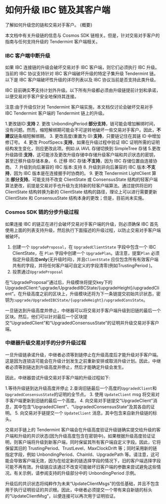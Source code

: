 <!--
order: 1
-->

# 如何升级 IBC 链及其客户端

了解如何升级您的链和交易对手客户。 {概要}

本文档中有关升级链的信息与 Cosmos SDK 链相关。但是，针对交易对手客户的指南与任何支持升级的 Tendermint 客户端相关。

### IBC 客户端中断升级

如果 IBC 连接链的升级会破坏交易对手 IBC 客户端，则它们必须执行 IBC 升级。当前的 IBC 协议支持针对 IBC 客户端破坏升级的特定子集升级 Tendermint 链。以下是 IBC 客户端破坏性升级的详尽列表以及 IBC 协议当前是否支持此类升级。

IBC 目前确实**不**支持计划外升级。以下所有升级都必须由升级链提前计划和承诺，以便交易对手客户安全地保持其连接。

注意:由于升级仅针对 Tendermint 客户端实施，本文档仅讨论会破坏交易对手 IBC Tendermint 客户端的 Tendermint 链上的升级。

1.更改链ID:**支持**
2. 更改 UnbondingPeriod:**部分支持**，链可能会增加解绑时间，没有问题。然而，缩短解绑期可能会不可逆转地破坏一些交易对手客户。因此，**不建议**链条缩短解绑期。
3. 更改高度(重置为 0):**支持**，只要链记住在其链 ID 中增加修订号。
4. 更改 ProofSpecs:**支持**，如果在升级过程中验证 IBC 证明所需的证明结构发生变化，则应更改此项。例如:从 IAVL 存储切换到 SimpleTree 存储
5.更改升级路径:**支持**，这可能涉及更改升级存储中存储升级客户端和共识状态的密钥，甚至迁移升级存储本身。
6. 迁移 IBC 存储:**不支持**，因为 IBC 存储位置由连接协商。
7. 升级到向后兼容的 IBC 版本:支持
8. 升级到非向后兼容的 IBC 版本:**不支持**，因为 IBC 版本是在连接握手时协商的。
9. 更改 Tendermint LightClient 算法:**部分支持**。可能支持不改变 ClientState 或 ConsensusState 结构的轻客户端算法更改，前提是交易对手也升级为支持新的轻客户端算法。通过提供将旧的 ClientState 结构转换为新的 ClientState 结构的路径，理论上可以进行需要更新 ClientState 和 ConsensusState 结构本身的更改；但是，目前尚未实施。

### Cosmos SDK 链的分步升级过程

如果连接 IBC 的链正在进行会破坏交易对手客户端的升级，则必须确保 IBC 首先使用上面的列表支持升级，然后执行下面描述的升级过程，以防止交易对手客户端被破坏。 

1. 创建一个 `UpgradeProposal`，在 `UpgradedClientState` 字段中包含一个 IBC ClientState，在 `Plan` 字段中创建一个 `UpgradePlan`。请注意，提案`Plan` 必须指定升级高度**only**(无升级时间)，并且`ClientState` 应仅包含所有有效客户端共有的字段，并将任何客户端可自定义的字段清零(例如TrustingPeriod )。
2. 投票通过`UpgradeProposal`

在“UpgradeProposal”通过后，升级模块将提交key下的UpgradedClient:“upgrade/UpgradedIBCState/{upgradeHeight}/upgradedClient”。在升级高度之前的区块上，升级模块还将为下一条链提交初始共识状态，密钥为:`upgrade/UpgradedIBCState/{upgradeHeight}/upgradedConsState`。

一旦链达到升级高度并停止，中继器可以将交易对手客户端升级到旧链的最后一个区块。然后，他们可以针对最后一个区块提交“UpgradedClient”和“UpgradedConsensusState”的证明并升级交易对手客户端。

### 中继器升级交易对手的分步升级过程

一旦升级链承诺升级，中继者必须等到链停止在升级高度后才能升级对手客户端。这是因为连锁店可能会在升级计划发生之前重新安排或取消升级计划。因此，中继者必须等到链达到升级高度并停止，然后才能确定升级会发生。

因此，中继器尝试升级交易对手客户端的升级过程如下:

1.等待升级链到达升级高度并停止
2.查询旧链最后一个高度的`UpgradedClient`和`UpgradedConsensusState`的证明的全节点。
3. 使用 `UpdateClient` msg 将交易对手客户端更新到旧链的最后一个高度。
4. 向交易对手链提交“UpgradeClient”消息，其中包含“UpgradedClient”、“UpgradedConsensusState”及其各自的证明。
5. 向交易对手链提交一个 `UpdateClient` 消息，其中包含来自新升级链的标头。

交易对手链上的 Tendermint 客户端会在升级高度验证升级链确实提交给升级的客户端和升级的共识状态(因为升级高度包含在密钥中)。如果根据升级高度验证证明，则客户端将升级到新客户端，同时保留其所有客户端自定义字段。因此，它将保留其旧的 TrustingPeriod、TrustLevel、MaxClockDrift 等；同时采用新的链指定字段，例如 UnbondingPeriod、ChainId、UpgradePath 等。请注意，这可能会导致客户端无效，因为在给定新的链选择字段的情况下，旧的客户端选择字段可能不再有效。升级链应该通过不改变可能破坏旧客户端的参数来尝试避免这些情况。有关示例，请参阅支持的升级部分中的 UnbondingPeriod 示例。

升级后的共识状态将纯粹作为未来“UpdateClientMsgs”的信任基础，并且不包含用于执行证明验证的共识根。因此，中继者必须提交一个带有来自新链的标头的“UpdateClientMsg”，以便连接可以再次用于证明验证。 